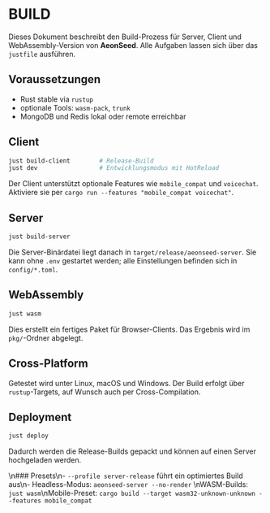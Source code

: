 # BUILD

Dieses Dokument beschreibt den Build-Prozess für Server, Client und WebAssembly-Version von **AeonSeed**. Alle Aufgaben lassen sich über das `justfile` ausführen.

## Voraussetzungen

* Rust stable via `rustup`
* optionale Tools: `wasm-pack`, `trunk`
* MongoDB und Redis lokal oder remote erreichbar

## Client

```bash
just build-client        # Release-Build
just dev                 # Entwicklungsmodus mit HotReload
```

Der Client unterstützt optionale Features wie `mobile_compat` und `voicechat`.
Aktiviere sie per `cargo run --features "mobile_compat voicechat"`.

## Server

```bash
just build-server
```

Die Server-Binärdatei liegt danach in `target/release/aeonseed-server`.
Sie kann ohne `.env` gestartet werden; alle Einstellungen befinden sich in `config/*.toml`.

## WebAssembly

```bash
just wasm
```

Dies erstellt ein fertiges Paket für Browser-Clients. Das Ergebnis wird im `pkg/`-Ordner abgelegt.

## Cross-Platform

Getestet wird unter Linux, macOS und Windows. Der Build erfolgt über `rustup`-Targets, auf Wunsch auch per Cross-Compilation.

## Deployment

```bash
just deploy
```

Dadurch werden die Release-Builds gepackt und können auf einen Server hochgeladen werden.

\n### Presets\n- `--profile server-release` führt ein optimiertes Build aus\n- Headless-Modus: `aeonseed-server --no-render`
\nWASM-Builds: `just wasm`\nMobile-Preset: `cargo build --target wasm32-unknown-unknown --features mobile_compat`
